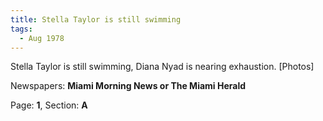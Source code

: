 ```yaml
---  
title: Stella Taylor is still swimming  
tags:  
  - Aug 1978  
---  
```

  
Stella Taylor is still swimming, Diana Nyad is nearing exhaustion. [Photos]  
  
Newspapers: **Miami Morning News or The Miami Herald**  
  
Page: **1**, Section: **A** 
